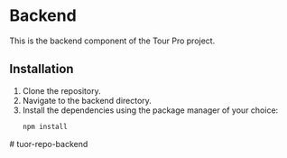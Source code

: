 # Backend

This is the backend component of the Tour Pro project.

## Installation

1. Clone the repository.
2. Navigate to the backend directory.
3. Install the dependencies using the package manager of your choice:
   ```bash
   npm install
#   t u o r - r e p o - b a c k e n d  
 